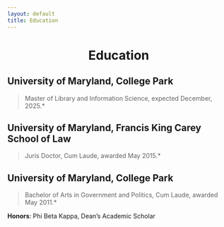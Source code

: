 ```yaml
---
layout: default
title: Education
---
```


<h1 align="center"> Education</h1>

## University of Maryland, College Park
>Master of Library and Information Science, expected December, 2025.*

## University of Maryland, Francis King Carey School of Law
>Juris Doctor, Cum Laude, awarded May 2015.*

## University of Maryland, College Park
>Bachelor of Arts in Government and Politics, Cum Laude, awarded May 2011.*

**Honors**: Phi Beta Kappa, Dean’s Academic Scholar
